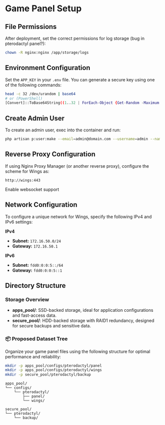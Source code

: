 ﻿# Game Panel Setup

## File Permissions

After deployment, set the correct permissions for log storage (bug in pterodactyl panel?):
```sh
chown -R nginx:nginx /app/storage/logs
```

## Environment Configuration

Set the `APP_KEY` in your `.env` file. You can generate a secure key using one of the following commands:

```bash
head -c 32 /dev/urandom | base64
# or (PowerShell)
[Convert]::ToBase64String((1..32 | ForEach-Object {Get-Random -Maximum 256}) -as [byte[]])
```

## Create Admin User

To create an admin user, exec into the container and run:

```sh
php artisan p:user:make --email=admin@domain.com --username=admin --name-first=admin --name-last=user --password=admin --admin=1 --no-password
```

## Reverse Proxy Configuration

If using Nginx Proxy Manager (or another reverse proxy), configure the scheme for Wings as:

```
http://wings:443
```

Enable websocket support


## Network Configuration

To configure a unique network for Wings, specify the following IPv4 and IPv6 settings:

**IPv4**
- **Subnet:** `172.16.50.0/24`
- **Gateway:** `172.16.50.1`

**IPv6**
- **Subnet:** `fdd0:0:0:5::/64`
- **Gateway:** `fdd0:0:0:5::1`

## Directory Structure

### Storage Overview

- **apps_pool/**: SSD-backed storage, ideal for application configurations and fast-access data.
- **secure_pool/**: HDD-backed storage with RAID1 redundancy, designed for secure backups and sensitive data.

### 📦 Proposed Dataset Tree

Organize your game panel files using the following structure for optimal performance and reliability:

```sh
mkdir -p apps_pool/configs/pterodactyl/panel
mkdir -p apps_pool/configs/pterodactyl/wings
mkdir -p secure_pool/pterodactyl/backup
```

```
apps_pool/
└── configs/
    └── pterodactyl/
        ├── panel/
        └── wings/

secure_pool/
└── pterodactyl/
    └── backup/
```
